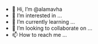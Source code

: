 - 👋 Hi, I’m @alamavha
- 👀 I’m interested in ...
- 🌱 I’m currently learning ...
- 💞️ I’m looking to collaborate on ...
- 📫 How to reach me ...

<!---
alamavha/alamavha is a ✨ special ✨ repository because its `README.md` (this file) appears on your GitHub profile.
You can click the Preview link to take a look at your changes.
--->
